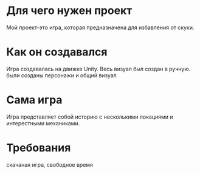 # Для чего нужен проект
Мой проект-это игра, которая предназначена для избавления от скуки.
# Как он создавался
Игра создавалась на движке Unity.
Весь визуал был создан в ручную.
были созданы персонажи и общий визуал
# Сама игра
Игра представляет собой историю с несколькими локациями и интерестными механиками.
# Требования
скачаная игра, свободное время
